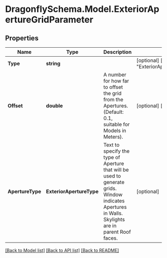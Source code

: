 
# DragonflySchema.Model.ExteriorApertureGridParameter

## Properties

Name | Type | Description | Notes
------------ | ------------- | ------------- | -------------
**Type** | **string** |  | [optional] [readonly] [default to "ExteriorApertureGridParameter"]
**Offset** | **double** | A number for how far to offset the grid from the Apertures. (Default: 0.1, suitable for Models in Meters). | [optional] [default to 0.1D]
**ApertureType** | **ExteriorApertureType** | Text to specify the type of Aperture that will be used to generate grids. Window indicates Apertures in Walls. Skylights are in parent Roof faces. | [optional] 

[[Back to Model list]](../README.md#documentation-for-models)
[[Back to API list]](../README.md#documentation-for-api-endpoints)
[[Back to README]](../README.md)

